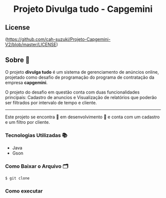 <h1 align="Center">
Projeto Divulga tudo - 
Capgemini
</h1>


## License
(https://github.com/cah-suzuki/Projeto-Capgemini-V2/blob/master/LICENSE)

## Sobre 📄

O projeto **divulga tudo** é um sistema de gerenciamento de anúncios online, projetado como desafio de programação do programa de contratação da empresa **capgemini**.


O projeto do desafio em questão conta com duas funcionalidades principais: Cadastro de anuncios e Visualização de relatórios que poderão ser filtrados por intervalo de tempo e cliente.

---

Este projeto se encontra 🚧 em desenvolvimento 🚧 e conta com um cadastro e um filtro por cliente.

### Tecnologias Utilizadas 📚

- Java
- Gson

### Como Baixar o Arquivo 🗂

```bash
$ git clone 
```

### Como executar 
